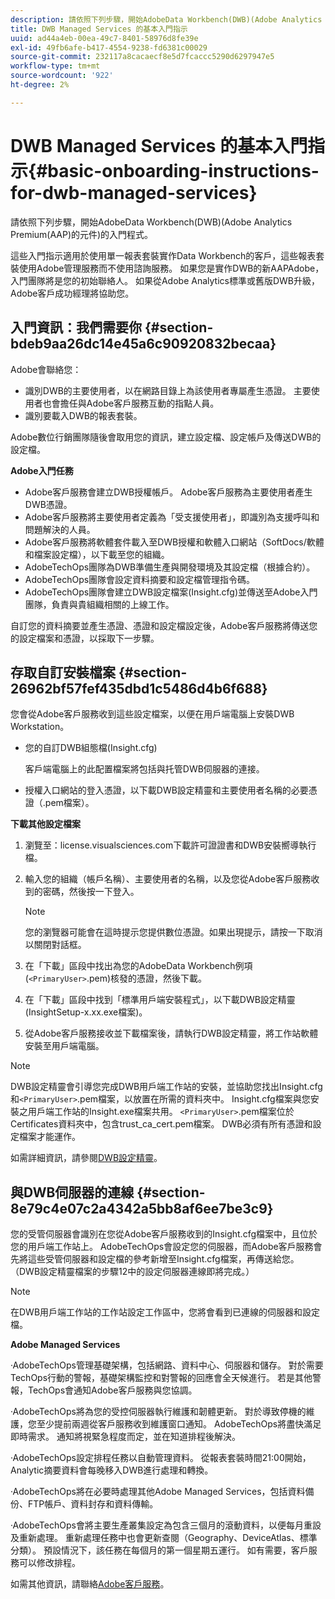 ```yaml
---
description: 請依照下列步驟，開始AdobeData Workbench(DWB)(Adobe Analytics Premium(AAP)的元件)的入門程式。
title: DWB Managed Services 的基本入門指示
uuid: ad44a4eb-00ea-49c7-8401-58976d8fe39e
exl-id: 49fb6afe-b417-4554-9238-fd6381c00029
source-git-commit: 232117a8cacaecf8e5d7fcaccc5290d6297947e5
workflow-type: tm+mt
source-wordcount: '922'
ht-degree: 2%

---
```


# DWB Managed Services 的基本入門指示{#basic-onboarding-instructions-for-dwb-managed-services}

請依照下列步驟，開始AdobeData Workbench(DWB)(Adobe Analytics Premium(AAP)的元件)的入門程式。

這些入門指示適用於使用單一報表套裝實作Data Workbench的客戶，這些報表套裝使用Adobe管理服務而不使用諮詢服務。 如果您是實作DWB的新AAPAdobe，入門團隊將是您的初始聯絡人。 如果從Adobe Analytics標準或舊版DWB升級，Adobe客戶成功經理將協助您。

## 入門資訊：我們需要你 {#section-bdeb9aa26dc14e45a6c90920832becaa}

Adobe會聯絡您：

* 識別DWB的主要使用者，以在網路目錄上為該使用者專屬產生憑證。 主要使用者也會擔任與Adobe客戶服務互動的指點人員。
* 識別要載入DWB的報表套裝。

Adobe數位行銷團隊隨後會取用您的資訊，建立設定檔、設定帳戶及傳送DWB的設定檔。

**Adobe入門任務**

* Adobe客戶服務會建立DWB授權帳戶。 Adobe客戶服務為主要使用者產生DWB憑證。
* Adobe客戶服務將主要使用者定義為「受支援使用者」，即識別為支援呼叫和問題解決的人員。
* Adobe客戶服務將軟體套件載入至DWB授權和軟體入口網站（SoftDocs/軟體和檔案設定檔），以下載至您的組織。
* AdobeTechOps團隊為DWB準備生產與開發環境及其設定檔（根據合約）。
* AdobeTechOps團隊會設定資料摘要和設定檔管理指令碼。
* AdobeTechOps團隊會建立DWB設定檔案(Insight.cfg)並傳送至Adobe入門團隊，負責與貴組織相關的上線工作。

自訂您的資料摘要並產生憑證、憑證和設定檔設定後，Adobe客戶服務將傳送您的設定檔案和憑證，以採取下一步驟。

## 存取自訂安裝檔案 {#section-26962bf57fef435dbd1c5486d4b6f688}

您會從Adobe客戶服務收到這些設定檔案，以便在用戶端電腦上安裝DWB Workstation。

* 您的自訂DWB組態檔(Insight.cfg)

   客戶端電腦上的此配置檔案將包括與托管DWB伺服器的連接。

* 授權入口網站的登入憑證，以下載DWB設定精靈和主要使用者名稱的必要憑證（.pem檔案）。

**下載其他設定檔案**

1. 瀏覽至：license.visualsciences.com下載許可證證書和DWB安裝嚮導執行檔。
1. 輸入您的組織（帳戶名稱）、主要使用者的名稱，以及您從Adobe客戶服務收到的密碼，然後按一下登入。

   >[!NOTE]
   >
   >您的瀏覽器可能會在這時提示您提供數位憑證。如果出現提示，請按一下取消以關閉對話框。

1. 在「下載」區段中找出為您的AdobeData Workbench例項(`<PrimaryUser>`.pem)核發的憑證，然後下載。
1. 在「下載」區段中找到「標準用戶端安裝程式」，以下載DWB設定精靈(InsightSetup-x.xx.exe檔案)。
1. 從Adobe客戶服務接收並下載檔案後，請執行DWB設定精靈，將工作站軟體安裝至用戶端電腦。

>[!NOTE]
DWB設定精靈會引導您完成DWB用戶端工作站的安裝，並協助您找出Insight.cfg和`<PrimaryUser>`.pem檔案，以放置在所需的資料夾中。 Insight.cfg檔案與您安裝之用戶端工作站的Insight.exe檔案共用。 `<PrimaryUser>`.pem檔案位於Certificates資料夾中，包含trust_ca_cert.pem檔案。 DWB必須有所有憑證和設定檔案才能運作。

如需詳細資訊，請參閱[DWB設定精靈](https://experienceleague.adobe.com/docs/data-workbench/using/install/workstation-setup/install-setup.html)。

## 與DWB伺服器的連線 {#section-8e79c4e07c2a4342a5bb8af6ee7be3c9}

您的受管伺服器會識別在您從Adobe客戶服務收到的Insight.cfg檔案中，且位於您的用戶端工作站上。 AdobeTechOps會設定您的伺服器，而Adobe客戶服務會先將這些受管伺服器和設定檔的參考新增至Insight.cfg檔案，再傳送給您。 （DWB設定精靈檔案的步驟12中的設定伺服器連線即將完成。）

>[!NOTE]
在DWB用戶端工作站的工作站設定工作區中，您將會看到已連線的伺服器和設定檔。

**Adobe Managed Services**

·AdobeTechOps管理基礎架構，包括網路、資料中心、伺服器和儲存。 對於需要TechOps行動的警報，基礎架構監控和對警報的回應會全天候進行。 若是其他警報，TechOps會通知Adobe客戶服務與您協調。

·AdobeTechOps將為您的受控伺服器執行維護和韌體更新。 對於導致停機的維護，您至少提前兩週從客戶服務收到維護窗口通知。 AdobeTechOps將盡快滿足即時需求。 通知將視緊急程度而定，並在知道排程後解決。

·AdobeTechOps設定排程任務以自動管理資料。 從報表套裝時間21:00開始，Analytic摘要資料會每晚移入DWB進行處理和轉換。

·AdobeTechOps將在必要時處理其他Adobe Managed Services，包括資料備份、FTP帳戶、資料封存和資料傳輸。

·AdobeTechOps會將主要生產叢集設定為包含三個月的滾動資料，以便每月重設及重新處理。 重新處理任務中也會更新查閱（Geography、DeviceAtlas、標準分類）。 預設情況下，該任務在每個月的第一個星期五運行。 如有需要，客戶服務可以修改排程。

如需其他資訊，請聯絡[Adobe客戶服務](https://helpx.adobe.com/support/programs/enterprise-support-terms.html)。
